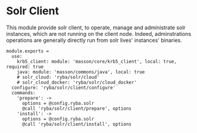
# Solr Client

This module provide solr client, to operate, manage and administrate solr instances,
which are not running on the client node. Indeed, adminstrations operations are generally
directly run from solr lives' instances' binaries.

    module.exports =
      use:
        krb5_client: module: 'masson/core/krb5_client', local: true, required: true
        java: module: 'masson/commons/java', local: true
        # solr_cloud: 'ryba/solr/cloud'
        # solr_cloud_docker: 'ryba/solr/cloud_docker'
      configure: 'ryba/solr/client/configure'
      commands:
        'prepare': ->
          options = @config.ryba.solr
          @call 'ryba/solr/client/prepare', options
        'install': ->
          options = @config.ryba.solr
          @call 'ryba/solr/client/install', options
